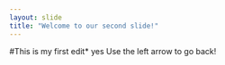 ```yaml
---
layout: slide
title: "Welcome to our second slide!"
---
```

#This is my first edit* yes
Use the left arrow to go back!
